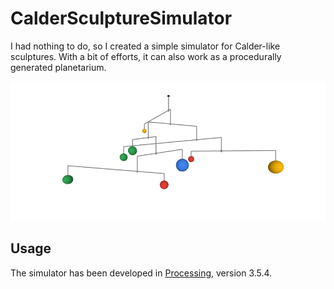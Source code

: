 # CalderSculptureSimulator
I had nothing to do, so I created a simple simulator for Calder-like sculptures.
With a bit of efforts, it can also work as a procedurally generated planetarium.

![Example of generated sculpture](https://github.com/MicheleDusi/CalderSculptureSimulator/blob/main/Wiki/Examples/Example1.png)

## Usage
The simulator has been developed in [Processing](https://processing.org/), version 3.5.4.
